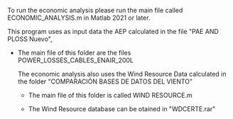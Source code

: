 To run the economic analysis please run the main file called ECONOMIC_ANALYSIS.m in Matlab 2021 or later.

This program uses as input data the AEP calculated in the file "PAE AND PLOSS Nuevo",

- The main file of this folder are the files POWER_LOSSES_CABLES_ENAIR_200L

  The economic analysis also uses the Wind Resource Data calculated in the folder "COMPARACIÓN BASES DE DATOS DEL VIENTO"

  - The main file of this folder is called WIND RESOURCE.m
 
  - The Wind Resource database can be otained in "WDCERTE.rar"
